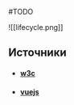 #TODO 

![[lifecycle.png]]

## Источники
- #### [w3c](https://www.w3schools.com/vue/vue_lifecycle-hooks.php)
- #### [vuejs](https://vuejs.org/guide/essentials/lifecycle)